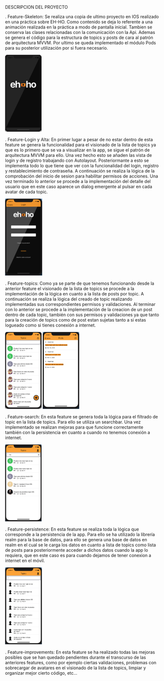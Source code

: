 DESCRIPCION DEL PROYECTO

. Feature-Skeleton:
  Se realiza una copia de ultimo proyecto en IOS realizado en una práctica sobre EH-HO.
  Como contenido se deja lo referente a una animación realizada en la práctica a modo de pantalla inicial.
  Tambien se conserva las clases relacionadas con la comunicación con la Api.
  Ademas se genera el código para la estructura de topics y posts de cara al patrón de arquitectura MVVM.
  Por ultimo se queda implementado el módulo Pods para su posterior utilización por si fuera necesario.
  
   <img src="https://github.com/jacobomd/protectFinalIOSJacobo/blob/master/Eh-Ho/Resources/ArtWork/Assets.xcassets/Screenshot%20initial.imageset/Screenshot%20initial.png" height="250">
  
. Feature-Login y Alta:
  En primer lugar a pesar de no estar dentro de esta feature se genera la funcionalidad para el visionado de la lista de 
  topics ya que es lo primero que se va a visualizar en la app, se sigue el patrón de arquitectura MVVM para ello. Una
  vez hecho esto se añaden las vista de login y de registro trabajando con Autolayout. Posteriormante a esto se 
  implementa todo lo que tiene que ver con la funcionalidad del login, registro y restablecimiento de contraseña.
  A continuación se realiza la lógica de la comprobación del inicio de sesion para habilitar permisos de acciones.
  Una vez terminado lo anterior se procede a la implementación del detalle del usuario que en este caso aparece un 
  dialog emergente al pulsar en cada avatar de cada topic.
  
  <img src="https://github.com/jacobomd/protectFinalIOSJacobo/blob/master/Eh-Ho/Resources/ArtWork/Assets.xcassets/Screenshot%20login%20user.imageset/Screenshot%20login%20user.png" height="250">
  
. Feature-topics:
  Como ya se parte de que tenemos funcionando desde la anterior feature el visionado de la lista de topics se procede a 
  la implementación de la lógica en cuanto a la lista de posts por topic. A continuación se realiza la lógica del creado
  de topic realizando implementadas sus correspondientes permisos y validaciones.
  Al terminar con lo anterior se procede a la implementación de la creacion de un post dentro de cada topic, también 
  con sus permisos y validaciones ya que tanto para la creación de topics como de post estan sujetas tanto a si 
  estas logueado como si tienes conexión a internet.
  
   <img src="https://github.com/jacobomd/protectFinalIOSJacobo/blob/master/Eh-Ho/Resources/ArtWork/Assets.xcassets/Screenshot%20list%20topic.imageset/Screenshot%20list%20topic.png" height="250">
   
   <img src="https://github.com/jacobomd/protectFinalIOSJacobo/blob/master/Eh-Ho/Resources/ArtWork/Assets.xcassets/Screenshot%20list%20posts.imageset/Screenshot%20list%20posts.png" height="250">
  
. Feature-search:
  En esta feature se genera toda la lógica para el filtrado de topic en la lista de topics. Para ello se utiliza
  un searchbar. Una vez implementado se realizan mejoras para que funcione correctamente también con la persistencia
  en cuanto a cuando no tenemos conexión a internet.
  
  <img src="https://github.com/jacobomd/protectFinalIOSJacobo/blob/master/Eh-Ho/Resources/ArtWork/Assets.xcassets/Screenshot%20search.imageset/Screenshot%20search.png" height="250">
  
. Feature-persistence:
  En esta feature se realiza toda la lógica que corresponde a la persistencia de la app. Para ello se ha utilizado la
  librería realm para la base de datos, para ello se genera una base de datos en realm en el cual se le carga los 
  datos en cuanto a lista de topics como  lista de posts para posteriormente acceder a dichos datos cuando la app
  lo requiera, que en este caso es para cuando dejamos de tener conexion a internet en el móvil.
  
  <img src="https://github.com/jacobomd/protectFinalIOSJacobo/blob/master/Eh-Ho/Resources/ArtWork/Assets.xcassets/Screenshot%20persistence.imageset/Screenshot%20persistence.png" height="250">
  
. Feature-improvements:
  En esta feature se ha realizado todas las mejoras posibles que se han quedado pendientes durante el transcurso 
  de las anteriores features, como por ejemplo ciertas validaciones, problemas con sobrecargar de avatares en el 
  visionado de la lista de topics, limpiar y organizar mejor cierto código, etc...

